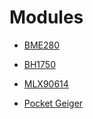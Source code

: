 # Modules

* [BME280](./BME280)

* [BH1750](./BH1750)

* [MLX90614](./MLX90614)

* [Pocket Geiger](./Pocket_Geiger)